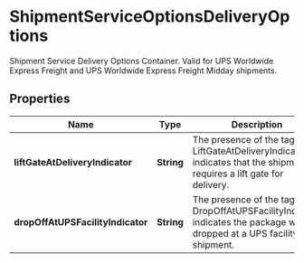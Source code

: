 

# ShipmentServiceOptionsDeliveryOptions

Shipment Service Delivery Options Container.  Valid for UPS Worldwide Express Freight and UPS Worldwide Express Freight Midday shipments.

## Properties

| Name | Type | Description | Notes |
|------------ | ------------- | ------------- | -------------|
|**liftGateAtDeliveryIndicator** | **String** | The presence of the tag LiftGateAtDeliveryIndicator indicates that the shipment requires a lift gate for delivery. |  [optional] |
|**dropOffAtUPSFacilityIndicator** | **String** | The presence of the tag DropOffAtUPSFacilityIndicator indicates the package will be dropped at a UPS facility for shipment. |  [optional] |



